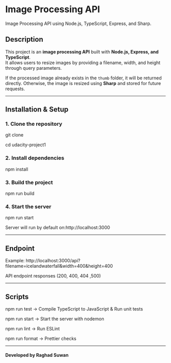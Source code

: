 
# Image Processing API
Image Processing API using Node.js, TypeScript, Express, and Sharp.

##  Description
This project is an **image processing API** built with **Node.js, Express, and TypeScript**.  
It allows users to resize images by providing a filename, width, and height through query parameters.  

If the processed image already exists in the `thumb` folder, it will be returned directly. Otherwise, the image is resized using **Sharp** and stored for future requests.

---

##  Installation & Setup

### 1. Clone the repository

git clone <your-repo-url>

cd udacity-project1
### 2. Install dependencies
npm install

### 3. Build the project
npm run build

### 4. Start the server
npm run start

Server will run by default on:http://localhost:3000

---

## Endpoint
Example:
http://localhost:3000/api?filename=icelandwaterfall&width=400&height=400

API endpoint responses (200, 400, 404 ,500)

---

## Scripts
npm run test → Compile TypeScript to JavaScript & Run unit tests

npm run start → Start the server with nodemon

npm run lint → Run ESLint

npm run format → Prettier checks

---

#### Developed by Raghad Suwan

